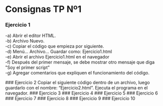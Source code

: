 
# Consignas TP Nº1

### Ejercicio 1
-a) Abrir el editor HTML. <br>
-b) Archivo Nuevo. <br>
-c) Copiar el código que empieza por <!DOCTYPE html> siguiente. <br>
-d) Menú... Archivo... Guardar como: Ejercicio1.html <br>
-e) Abrir el archivo Ejercicio1.html en el navegador <br>
-f) Después del primer mensaje, se debe mostrar otro mensaje que diga "Soy el primer script" <br>
-g) Agregar comentarios que expliquen el funcionamiento del código. <br>

<!DOCTYPE html>
<html>
<head>
<title>Ejercicio 1 </title>
</head>
<body>
<script>
document.writeln("Hola Mundo!");
</script>
</body>
</html>
### Ejercicio 2
Copiar el siguiente código dentro de un archivo, luego guardarlo con el nombre:
“Ejercicio2.html”. Ejecuta el programa en el navegador.
### Ejercicio 3
### Ejercicio 4
### Ejercicio 5
### Ejercicio 6
### Ejercicio 7
### Ejercicio 8
### Ejercicio 9
### Ejercicio 10

